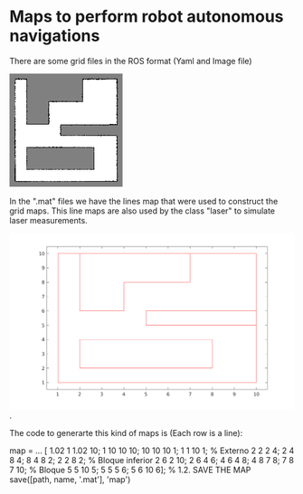 # Maps to perform robot autonomous navigations
There are some grid files in the ROS format (Yaml and Image file)

![Alt text](map_01e.png?raw=true "Title")

In the ".mat" files we have the lines map that were used to
construct the grid maps. 
This line maps are also used by the class "laser" to simulate
laser measurements.

![Alt text](map_01.png?raw=true "Title").

The code to generarte this kind of maps is (Each row is a line):

map = ...
     [ 1.02   1   1.02  10;
       1  10  10  10;
      10  10  10   1;
       1   1  10   1;         % Externo
       2   2   2   4;
       2   4   8   4;
       8   4   8   2;
       2   2   8   2;         % Bloque inferior
       2   6   2  10;
       2   6   4   6;
       4   6   4   8;
       4   8   7   8;
       7   8   7  10;         % Bloque
       5   5  10   5;
       5   5   5   6;
       5   6  10   6];
%  1.2. SAVE THE MAP            
save([path, name, '.mat'], 'map')
